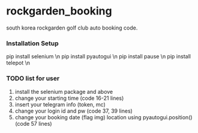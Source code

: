 # rockgarden_booking
south korea rockgarden golf club auto booking code.

### Installation Setup
pip install selenium \n
pip install pyautogui \n
pip install pause \n
pip install telepot \n

### TODO list for user
1) install the selenium package and above 
2) change your starting time (code 16-21 lines)
3) insert your telegram info (token, mc)
4) change your login id and pw (code 37, 39 lines)
5) change your booking date (flag img) location using pyautogui.position() (code 57 lines)
